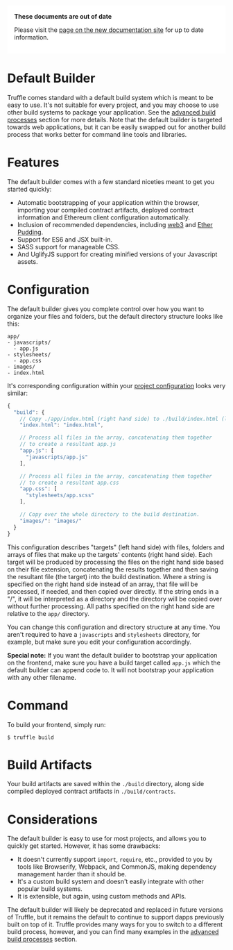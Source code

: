 <style>
  .DocumentationWarning {
    padding: 1rem;
    background: white;
  }
</style>
<section class="DocumentationWarning">
  <strong>These documents are out of date</strong>
  <p>Please visit the <a href="http://truffleframework.com/docs/getting_started/build">page on the new documentation site</a> for up to date information.</p>
</section>

# Default Builder

Truffle comes standard with a default build system which is meant to be easy to use. It's not suitable for every project, and you may choose to use other build systems to package your application. See the [advanced build processes](/advanced/build_processes) section for more details. Note that the default builder is targeted towards web applications, but it can be easily swapped out for another build process that works better for command line tools and libraries.

# Features

The default builder comes with a few standard niceties meant to get you started quickly:

* Automatic bootstrapping of your application within the browser, importing your compiled contract artifacts, deployed contract information and Ethereum client configuration automatically.
* Inclusion of recommended dependencies, including [web3](https://github.com/ethereum/web3.js/tree/master) and [Ether Pudding](https://github.com/ConsenSys/ether-pudding).
* Support for ES6 and JSX built-in.
* SASS support for manageable CSS.
* And UglifyJS support for creating minified versions of your Javascript assets.

# Configuration

The default builder gives you complete control over how you want to organize your files and folders, but the default directory structure looks like this:

```none
app/
- javascripts/
  - app.js
- stylesheets/
  - app.css
- images/
- index.html
```

It's corresponding configuration within your [project configuration](/advanced/configuration) looks very similar:

```javascript
{
  "build": {
    // Copy ./app/index.html (right hand side) to ./build/index.html (left hand side).
    "index.html": "index.html",

    // Process all files in the array, concatenating them together
    // to create a resultant app.js
    "app.js": [
      "javascripts/app.js"
    ],

    // Process all files in the array, concatenating them together
    // to create a resultant app.css
    "app.css": [
      "stylesheets/app.scss"
    ],

    // Copy over the whole directory to the build destination.
    "images/": "images/"
  }
}
```

This configuration describes "targets" (left hand side) with files, folders and arrays of files that make up the targets' contents (right hand side). Each target will be produced by processing the files on the right hand side based on their file extension, concatenating the results together and then saving the resultant file (the target) into the build destination. Where a string is specified on the right hand side instead of an array, that file will be processed, if needed, and then copied over directly. If the string ends in a "/", it will be interpreted as a directory and the directory will be copied over without further processing. All paths specified on the right hand side are relative to the `app/` directory.

You can change this configuration and directory structure at any time. You aren't required to have a `javascripts` and `stylesheets` directory, for example, but make sure you edit your configuration accordingly.

**Special note:** If you want the default builder to bootstrap your application on the frontend, make sure you have a build target called `app.js` which the default builder can append code to. It will not bootstrap your application with any other filename.

# Command

To build your frontend, simply run:

```none
$ truffle build
```

# Build Artifacts

Your build artifacts are saved within the `./build` directory, along side compiled deployed contract artifacts in `./build/contracts`.

# Considerations

The default builder is easy to use for most projects, and allows you to quickly get started. However, it has some drawbacks:

* It doesn't currently support `import`, `require`, etc., provided to you by tools like Browserify, Webpack, and CommonJS, making dependency management harder than it should be.
* It's a custom build system and doesn't easily integrate with other popular build systems.
* It is extensible, but again, using custom methods and APIs.

The default builder will likely be deprecated and replaced in future versions of Truffle, but it remains the default to continue to support dapps previously built on top of it. Truffle provides many ways for you to switch to a different build process, however, and you can find many examples in the [advanced build processes](/advanced/build_processes) section.

<script>
  (function(i,s,o,g,r,a,m){i['GoogleAnalyticsObject']=r;i[r]=i[r]||function(){
  (i[r].q=i[r].q||[]).push(arguments)},i[r].l=1*new Date();a=s.createElement(o),
  m=s.getElementsByTagName(o)[0];a.async=1;a.src=g;m.parentNode.insertBefore(a,m)
  })(window,document,'script','https://www.google-analytics.com/analytics.js','ga');

  ga('create', 'UA-83874933-1', 'auto');
  ga('send', 'pageview');
</script>
